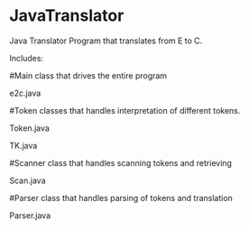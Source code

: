 # JavaTranslator


Java Translator Program that translates from E to C.


Includes:

  #Main class that drives the entire program
  
  e2c.java
  
  #Token classes that handles interpretation of different tokens.
  
  Token.java
  
  TK.java
  
  #Scanner class that handles scanning tokens and retrieving 
  
  Scan.java
  
  #Parser class that handles parsing of tokens and translation
  
  Parser.java
